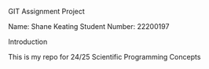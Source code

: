 GIT Assignment Project

Name: Shane Keating
Student Number: 22200197

Introduction

This is my repo for 24/25 Scientific Programming Concepts
